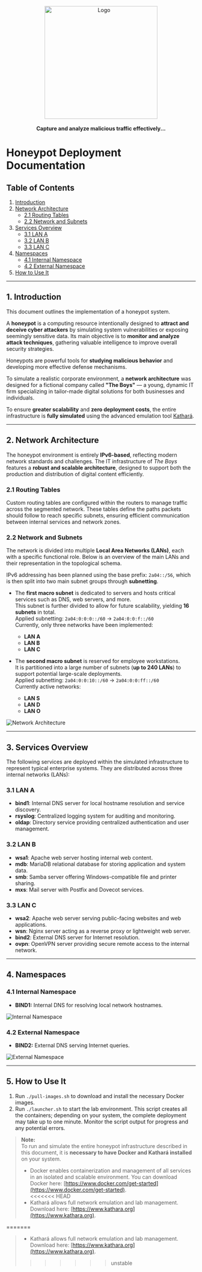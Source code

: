 <p align="center">
 <a href="https://theboysworkers.github.io/beeware">
    <img src="https://theboysworkers.github.io/beeware/logo.svg" alt="Logo" width="300" height="300">
 </a>
  <br><br>
  <strong>Capture and analyze malicious traffic effectively...</strong>
</p>

# Honeypot Deployment Documentation

## Table of Contents
1. [Introduction](#1-introduction)
2. [Network Architecture](#2-network-architecture)
   - [2.1 Routing Tables](#21-routing-tables)
   - [2.2 Network and Subnets](#22-network-and-subnets)
3. [Services Overview](#3-services-overview)
   - [3.1 LAN A](#31-lan-a)
   - [3.2 LAN B](#32-lan-b)
   - [3.3 LAN C](#33-lan-c)
4. [Namespaces](#4-namespaces)
   - [4.1 Internal Namespace](#41-internal-namespace)
   - [4.2 External Namespace](#42-external-namespace)
5. [How to Use It](#5-how-to-use-it)

---

## 1. Introduction

This document outlines the implementation of a honeypot system.

A **honeypot** is a computing resource intentionally designed to **attract and deceive cyber attackers** by simulating system vulnerabilities or exposing seemingly sensitive data. Its main objective is to **monitor and analyze attack techniques**, gathering valuable intelligence to improve overall security strategies.

Honeypots are powerful tools for **studying malicious behavior** and developing more effective defense mechanisms.  

To simulate a realistic corporate environment, a **network architecture** was designed for a fictional company called **"The Boys"** — a young, dynamic IT firm specializing in tailor-made digital solutions for both businesses and individuals.

To ensure **greater scalability** and **zero deployment costs**, the entire infrastructure is **fully simulated** using the advanced emulation tool [Kathará](https://www.kathara.org).

---

## 2. Network Architecture

The honeypot environment is entirely **IPv6-based**, reflecting modern network standards and challenges. The IT infrastructure of *The Boys* features a **robust and scalable architecture**, designed to support both the production and distribution of digital content efficiently.

### 2.1 Routing Tables

Custom routing tables are configured within the routers to manage traffic across the segmented network. These tables define the paths packets should follow to reach specific subnets, ensuring efficient communication between internal services and network zones.

### 2.2 Network and Subnets

The network is divided into multiple **Local Area Networks (LANs)**, each with a specific functional role. Below is an overview of the main LANs and their representation in the topological schema.

IPv6 addressing has been planned using the base prefix: `2a04::/56`, which is then split into two main subnet groups through **subnetting**.

- The **first macro subnet** is dedicated to servers and hosts critical services such as DNS, web servers, and more.  
  This subnet is further divided to allow for future scalability, yielding **16 subnets** in total.  
  Applied subnetting: `2a04:0:0:0::/60` → `2a04:0:0:f::/60`  
  Currently, only three networks have been implemented:
  - **LAN A**
  - **LAN B**
  - **LAN C**

- The **second macro subnet** is reserved for employee workstations.  
  It is partitioned into a large number of subnets (**up to 240 LANs**) to support potential large-scale deployments.  
  Applied subnetting: `2a04:0:0:10::/60` → `2a04:0:0:ff::/60`  
  Currently active networks:
  - **LAN S**
  - **LAN D**
  - **LAN O**

![Network Architecture](https://theboysworkers.github.io/beeware/network.drawio.png)

---

## 3. Services Overview

The following services are deployed within the simulated infrastructure to represent typical enterprise systems. They are distributed across three internal networks (LANs):

### 3.1 LAN A
- **bind1**: Internal DNS server for local hostname resolution and service discovery.  
- **rsyslog**: Centralized logging system for auditing and monitoring.  
- **oldap**: Directory service providing centralized authentication and user management.

### 3.2 LAN B
- **wsa1**: Apache web server hosting internal web content.  
- **mdb**: MariaDB relational database for storing application and system data.  
- **smb**: Samba server offering Windows-compatible file and printer sharing.  
- **mxs**: Mail server with Postfix and Dovecot services.

### 3.3 LAN C
- **wsa2**: Apache web server serving public-facing websites and web applications.  
- **wsn**: Nginx server acting as a reverse proxy or lightweight web server.  
- **bind2**: External DNS server for Internet resolution.  
- **ovpn**: OpenVPN server providing secure remote access to the internal network.

---

## 4. Namespaces

### 4.1 Internal Namespace
- **BIND1:** Internal DNS for resolving local network hostnames.  

![Internal Namespace](https://theboysworkers.github.io/beeware/bind1.namespace.drawio.png)

### 4.2 External Namespace
- **BIND2:** External DNS serving Internet queries.

![External Namespace](https://theboysworkers.github.io/beeware/bind2.namespace.drawio.png)

---

## 5. How to Use It

1. Run `./pull-images.sh` to download and install the necessary Docker images.
2. Run `./launcher.sh` to start the lab environment. This script creates all the containers; depending on your system, the complete deployment may take up to one minute. Monitor the script output for progress and any potential errors.

> **Note:**  
> To run and simulate the entire honeypot infrastructure described in this document, it is **necessary to have Docker and Kathará installed** on your system.  
> * Docker enables containerization and management of all services in an isolated and scalable environment. You can download Docker here: [https://www.docker.com/get-started](https://www.docker.com/get-started).  
<<<<<<< HEAD
> * Kathará allows full network emulation and lab management. Download here: [https://www.kathara.org](https://www.kathara.org).

=======
> * Kathará allows full network emulation and lab management. Download here: [https://www.kathara.org](https://www.kathara.org).
>>>>>>> unstable
